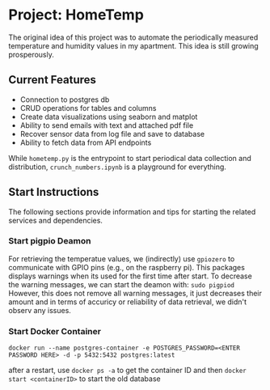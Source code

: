 # Project: HomeTemp
The original idea of this project was to automate the periodically measured temperature and humidity values in my apartment. 
This idea is still growing prosperously.

## Current Features
- Connection to postgres db
- CRUD operations for tables and columns
- Create data visualizations using seaborn and matplot
- Ability to send emails with text and attached pdf file
- Recover sensor data from log file and save to database 
- Ability to fetch data from API endpoints


While `hometemp.py` is the entrypoint to start periodical data collection and distribution, `crunch_numbers.ipynb` is a playground for everything.

## Start Instructions
The following sections provide information and tips for starting the related services and dependencies.

### Start pigpio Deamon
For retrieving the temperatue values, we (indirectly) use `gpiozero` to communicate with GPIO pins (e.g., on the raspberry pi).
This packages displays warnings when its used for the first time after start. To decrease the warning messages, we can start the deamon with:
`sudo pigpiod` 
However, this does not remove all warning messages, it just decreases their amount and in terms of accuricy or reliability of data retrieval, 
we didn't observ any issues. 

### Start Docker Container
```
docker run --name postgres-container -e POSTGRES_PASSWORD=<ENTER PASSWORD HERE> -d -p 5432:5432 postgres:latest
```
after a restart,  use `docker ps -a` to get the container ID and then `docker start <containerID>` to start the old database
